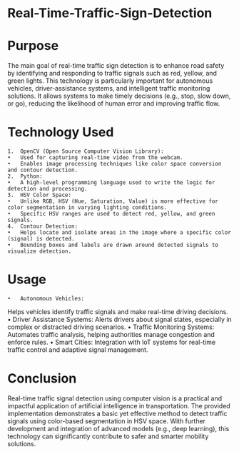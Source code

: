 # **Real-Time-Traffic-Sign-Detection**

# **Purpose**

The main goal of real-time traffic sign detection is to enhance road safety by identifying and responding to traffic signals such as red, yellow, and green lights. This technology is particularly important for autonomous vehicles, driver-assistance systems, and intelligent traffic monitoring solutions. It allows systems to make timely decisions (e.g., stop, slow down, or go), reducing the likelihood of human error and improving traffic flow.

# **Technology Used**

	1.	OpenCV (Open Source Computer Vision Library):
	•	Used for capturing real-time video from the webcam.
	•	Enables image processing techniques like color space conversion and contour detection.
	2.	Python:
	•	A high-level programming language used to write the logic for detection and processing.
	3.	HSV Color Space:
	•	Unlike RGB, HSV (Hue, Saturation, Value) is more effective for color segmentation in varying lighting conditions.
	•	Specific HSV ranges are used to detect red, yellow, and green signals.
	4.	Contour Detection:
	•	Helps locate and isolate areas in the image where a specific color (signal) is detected.
	•	Bounding boxes and labels are drawn around detected signals to visualize detection.

# **Usage**

	•	Autonomous Vehicles:
Helps vehicles identify traffic signals and make real-time driving decisions.
	•	Driver Assistance Systems:
Alerts drivers about signal states, especially in complex or distracted driving scenarios.
	•	Traffic Monitoring Systems:
Automates traffic analysis, helping authorities manage congestion and enforce rules.
	•	Smart Cities:
Integration with IoT systems for real-time traffic control and adaptive signal management.

# **Conclusion**

Real-time traffic signal detection using computer vision is a practical and impactful application of artificial intelligence in transportation. The provided implementation demonstrates a basic yet effective method to detect traffic signals using color-based segmentation in HSV space. With further development and integration of advanced models (e.g., deep learning), this technology can significantly contribute to safer and smarter mobility solutions.
